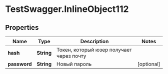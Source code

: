 # TestSwagger.InlineObject112

## Properties

Name | Type | Description | Notes
------------ | ------------- | ------------- | -------------
**hash** | **String** | Токен, который юзер получает через почту | 
**password** | **String** | Новый пароль | [optional] 


